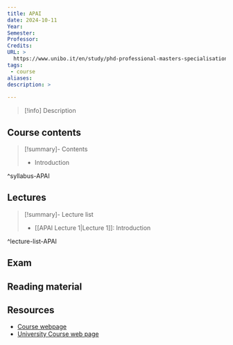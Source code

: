 ```yaml
---
title: APAI
date: 2024-10-11
Year: 
Semester: 
Professor: 
Credits: 
URL: >
  https://www.unibo.it/en/study/phd-professional-masters-specialisation-schools-and-other-programmes/course-unit-catalogue/course-unit/2024/
tags: 
 - course
aliases: 
description: >
  
---
```

>[!info] Description
>
## Course contents

>[!summary]- Contents 
> - Introduction

^syllabus-APAI

## Lectures

>[!summary]- Lecture list
> - [[APAI Lecture 1|Lecture 1]]: Introduction

^lecture-list-APAI

## Exam


## Reading material


## Resources

- [Course webpage](https://www.moreno.marzolla.name/teaching/APAI/)
- [University Course web page](https://www.unibo.it/en/study/phd-professional-masters-specialisation-schools-and-other-programmes/course-unit-catalogue/course-unit/2024/)
